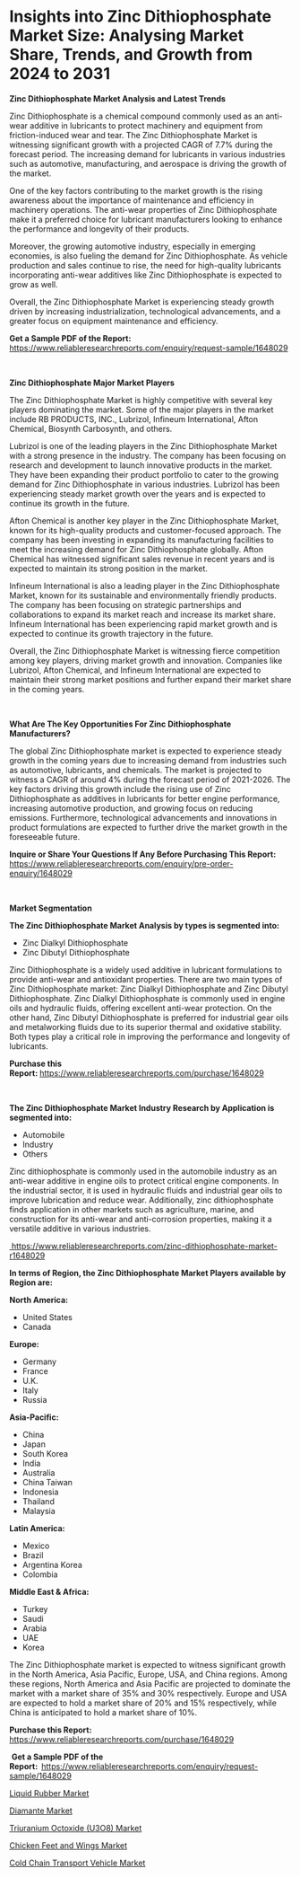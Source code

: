 <p><h1>Insights into Zinc Dithiophosphate Market Size: Analysing Market Share, Trends, and Growth from 2024 to 2031</h1></p><p><strong>Zinc Dithiophosphate Market Analysis and Latest Trends</strong></p>
<p><p>Zinc Dithiophosphate is a chemical compound commonly used as an anti-wear additive in lubricants to protect machinery and equipment from friction-induced wear and tear. The Zinc Dithiophosphate Market is witnessing significant growth with a projected CAGR of 7.7% during the forecast period. The increasing demand for lubricants in various industries such as automotive, manufacturing, and aerospace is driving the growth of the market.</p><p>One of the key factors contributing to the market growth is the rising awareness about the importance of maintenance and efficiency in machinery operations. The anti-wear properties of Zinc Dithiophosphate make it a preferred choice for lubricant manufacturers looking to enhance the performance and longevity of their products.</p><p>Moreover, the growing automotive industry, especially in emerging economies, is also fueling the demand for Zinc Dithiophosphate. As vehicle production and sales continue to rise, the need for high-quality lubricants incorporating anti-wear additives like Zinc Dithiophosphate is expected to grow as well.</p><p>Overall, the Zinc Dithiophosphate Market is experiencing steady growth driven by increasing industrialization, technological advancements, and a greater focus on equipment maintenance and efficiency.</p></p>
<p><strong>Get a Sample PDF of the Report:&nbsp;</strong> <a href="https://www.reliableresearchreports.com/enquiry/request-sample/1648029">https://www.reliableresearchreports.com/enquiry/request-sample/1648029</a></p>
<p>&nbsp;</p>
<p><strong>Zinc Dithiophosphate Major Market Players</strong></p>
<p><p>The Zinc Dithiophosphate Market is highly competitive with several key players dominating the market. Some of the major players in the market include RB PRODUCTS, INC., Lubrizol, Infineum International, Afton Chemical, Biosynth Carbosynth, and others.</p><p>Lubrizol is one of the leading players in the Zinc Dithiophosphate Market with a strong presence in the industry. The company has been focusing on research and development to launch innovative products in the market. They have been expanding their product portfolio to cater to the growing demand for Zinc Dithiophosphate in various industries. Lubrizol has been experiencing steady market growth over the years and is expected to continue its growth in the future.</p><p>Afton Chemical is another key player in the Zinc Dithiophosphate Market, known for its high-quality products and customer-focused approach. The company has been investing in expanding its manufacturing facilities to meet the increasing demand for Zinc Dithiophosphate globally. Afton Chemical has witnessed significant sales revenue in recent years and is expected to maintain its strong position in the market.</p><p>Infineum International is also a leading player in the Zinc Dithiophosphate Market, known for its sustainable and environmentally friendly products. The company has been focusing on strategic partnerships and collaborations to expand its market reach and increase its market share. Infineum International has been experiencing rapid market growth and is expected to continue its growth trajectory in the future.</p><p>Overall, the Zinc Dithiophosphate Market is witnessing fierce competition among key players, driving market growth and innovation. Companies like Lubrizol, Afton Chemical, and Infineum International are expected to maintain their strong market positions and further expand their market share in the coming years.</p></p>
<p>&nbsp;</p>
<p><strong>What Are The Key Opportunities For Zinc Dithiophosphate Manufacturers?</strong></p>
<p><p>The global Zinc Dithiophosphate market is expected to experience steady growth in the coming years due to increasing demand from industries such as automotive, lubricants, and chemicals. The market is projected to witness a CAGR of around 4% during the forecast period of 2021-2026. The key factors driving this growth include the rising use of Zinc Dithiophosphate as additives in lubricants for better engine performance, increasing automotive production, and growing focus on reducing emissions. Furthermore, technological advancements and innovations in product formulations are expected to further drive the market growth in the foreseeable future.</p></p>
<p><strong>Inquire or Share Your Questions If Any Before Purchasing This Report:</strong> <a href="https://www.reliableresearchreports.com/enquiry/pre-order-enquiry/1648029">https://www.reliableresearchreports.com/enquiry/pre-order-enquiry/1648029</a></p>
<p>&nbsp;</p>
<p><strong>Market Segmentation</strong></p>
<p><strong>The Zinc Dithiophosphate Market Analysis by types is segmented into:</strong></p>
<p><ul><li>Zinc Dialkyl Dithiophosphate</li><li>Zinc Dibutyl Dithiophosphate</li></ul></p>
<p><p>Zinc Dithiophosphate is a widely used additive in lubricant formulations to provide anti-wear and antioxidant properties. There are two main types of Zinc Dithiophosphate market: Zinc Dialkyl Dithiophosphate and Zinc Dibutyl Dithiophosphate. Zinc Dialkyl Dithiophosphate is commonly used in engine oils and hydraulic fluids, offering excellent anti-wear protection. On the other hand, Zinc Dibutyl Dithiophosphate is preferred for industrial gear oils and metalworking fluids due to its superior thermal and oxidative stability. Both types play a critical role in improving the performance and longevity of lubricants.</p></p>
<p><strong>Purchase this Report:&nbsp;</strong><a href="https://www.reliableresearchreports.com/purchase/1648029">https://www.reliableresearchreports.com/purchase/1648029</a></p>
<p>&nbsp;</p>
<p><strong>The Zinc Dithiophosphate Market Industry Research by Application is segmented into:</strong></p>
<p><ul><li>Automobile</li><li>Industry</li><li>Others</li></ul></p>
<p><p>Zinc dithiophosphate is commonly used in the automobile industry as an anti-wear additive in engine oils to protect critical engine components. In the industrial sector, it is used in hydraulic fluids and industrial gear oils to improve lubrication and reduce wear. Additionally, zinc dithiophosphate finds application in other markets such as agriculture, marine, and construction for its anti-wear and anti-corrosion properties, making it a versatile additive in various industries.</p></p>
<p><a href="https://www.reliableresearchreports.com/zinc-dithiophosphate-market-r1648029">&nbsp;https://www.reliableresearchreports.com/zinc-dithiophosphate-market-r1648029</a></p>
<p><strong>In terms of Region, the Zinc Dithiophosphate Market Players available by Region are:</strong></p>
<p>
    <p> <strong> North America: </strong>
        <ul>
            <li>United States</li>
            <li>Canada</li>
        </ul>
        </p> 
    <p> <strong> Europe: </strong>
        <ul>
            <li>Germany</li>
            <li>France</li>
            <li>U.K.</li>
            <li>Italy</li>
            <li>Russia</li>
        </ul>
        </p> 
    <p> <strong> Asia-Pacific: </strong>
        <ul>
            <li>China</li>
            <li>Japan</li>
            <li>South Korea</li>
            <li>India</li>
            <li>Australia</li>
            <li>China Taiwan</li>
            <li>Indonesia</li>
            <li>Thailand</li>
            <li>Malaysia</li>
        </ul>
        </p> 
    <p> <strong> Latin America: </strong>
        <ul>
            <li>Mexico</li>
            <li>Brazil</li>
            <li>Argentina Korea</li>
            <li>Colombia</li>
        </ul>
        </p> 
    <p> <strong> Middle East & Africa: </strong>
        <ul>
            <li>Turkey</li>
            <li>Saudi</li>
            <li>Arabia</li>
            <li>UAE</li>
            <li>Korea</li>
        </ul>
    </p>
    </p>
<p><p>The Zinc Dithiophosphate market is expected to witness significant growth in the North America, Asia Pacific, Europe, USA, and China regions. Among these regions, North America and Asia Pacific are projected to dominate the market with a market share of 35% and 30% respectively. Europe and USA are expected to hold a market share of 20% and 15% respectively, while China is anticipated to hold a market share of 10%.</p></p>
<p><strong>Purchase this Report: </strong><a href="https://www.reliableresearchreports.com/purchase/1648029">https://www.reliableresearchreports.com/purchase/1648029</a></p>
<p>&nbsp;<strong>Get a Sample PDF of the Report:&nbsp;&nbsp;</strong><a href="https://www.reliableresearchreports.com/enquiry/request-sample/1648029">https://www.reliableresearchreports.com/enquiry/request-sample/1648029</a></p>
<p><strong></strong></p>
<p><p><a href="https://www.linkedin.com/pulse/exploring-liquid-rubber-market-dynamics-global-trends-future-5cnsf?trackingId=FkQdCFSDKOQhaM%2BMuEnJTA%3D%3D">Liquid Rubber Market</a></p><p><a href="https://www.linkedin.com/pulse/diamante-market-share-analysis-growth-trends-forecasts-period-dymrf?trackingId=4tmDZw46Kno%2BaZRp4fJ7KA%3D%3D">Diamante Market</a></p><p><a href="https://github.com/haleemasakdiya1/Market-Research-Report-List-1/blob/main/triuranium-octoxide-u3o8-market.md">Triuranium Octoxide (U3O8) Market</a></p><p><a href="https://github.com/yazulaeha/Market-Research-Report-List-1/blob/main/chicken-feet-and-wings-market.md">Chicken Feet and Wings Market</a></p><p><a href="https://medium.com/@liam.mcgrath5645/cold-chain-transport-vehicle-market-size-share-analysis-growth-trends-forecast-2024-2031-44689a65fe20">Cold Chain Transport Vehicle Market</a></p></p>